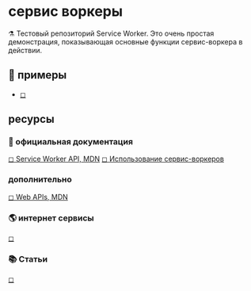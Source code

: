 # сервис воркеры
⚗ Тестовый репозиторий Service Worker. 
Это очень простая демонстрация, показывающая основные функции сервис-воркера в действии.


## 🎈 примеры  
* [◻ ]()

## ресурсы  
### 📘 официальная документация
[◻ Service Worker API, MDN](https://developer.mozilla.org/ru/docs/Web/API/Service_Worker_API) 
[◻ Использование сервис-воркеров](https://developer.mozilla.org/en-US/docs/Web/API/Service_Worker_API/Using_Service_Workers) 
### дополнительно  
[◻ Web APIs, MDN](https://developer.mozilla.org/en-US/docs/Web/API)  

### 🌎 интернет сервисы  
[◻ ]()  

### 📚 Статьи  
[◻ ]()  